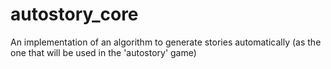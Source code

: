 autostory_core
==============

An implementation of an algorithm to generate stories automatically (as the one that will be used in the 'autostory' game) 
